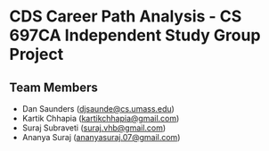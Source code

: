 # CDS Career Path Analysis - CS 697CA Independent Study Group Project

## Team Members

- Dan Saunders (djsaunde@cs.umass.edu)
- Kartik Chhapia (kartikchhapia@gmail.com)
- Suraj Subraveti (suraj.vhb@gmail.com)
- Ananya Suraj (ananyasuraj.07@gmail.com)


